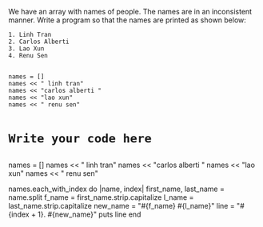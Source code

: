 We have an array with names of people.
The names are in an inconsistent manner.
Write a program so that the names
are printed as shown below:

```
1. Linh Tran
2. Carlos Alberti
3. Lao Xun
4. Renu Sen
```

<codeblock language="ruby" type="exercise" testMode="fixedInput">
<code>
names = []
names << " linh tran"
names << "carlos alberti "
names << "lao xun"
names << " renu sen"

# Write your code here
</code>

<solution>
names = []
names << " linh tran"
names << "carlos alberti "
names << "lao xun"
names << " renu sen"

names.each_with_index do |name, index|
  first_name, last_name = name.split
  f_name = first_name.strip.capitalize
  l_name = last_name.strip.capitalize
  new_name = "#{f_name} #{l_name}"
  line = "#{index + 1}. #{new_name}"
  puts line
end
</solution>
</codeblock>
